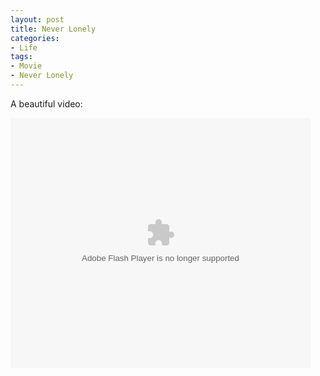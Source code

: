 ```yaml
---
layout: post
title: Never Lonely
categories:
- Life
tags:
- Movie
- Never Lonely
---
```


A beautiful video:

<embed src="http://www.tudou.com/v/ZpUOvGpCxoA/&resourceId=0_05_02_99/v.swf" type="application/x-shockwave-flash" allowscriptaccess="always" allowfullscreen="true" wmode="opaque" width="480" height="400"></embed>

